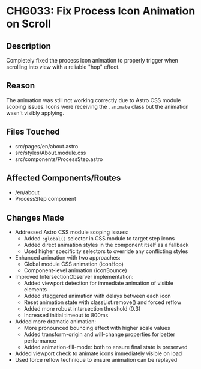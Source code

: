 # CHG033: Fix Process Icon Animation on Scroll

## Description
Completely fixed the process icon animation to properly trigger when scrolling into view with a reliable "hop" effect.

## Reason
The animation was still not working correctly due to Astro CSS module scoping issues. Icons were receiving the `.animate` class but the animation wasn't visibly applying.

## Files Touched
- src/pages/en/about.astro
- src/styles/About.module.css
- src/components/ProcessStep.astro

## Affected Components/Routes
- /en/about
- ProcessStep component

## Changes Made
- Addressed Astro CSS module scoping issues:
  - Added `:global()` selector in CSS module to target step icons
  - Added direct animation styles in the component itself as a fallback
  - Used higher specificity selectors to override any conflicting styles
- Enhanced animation with two approaches:
  - Global module CSS animation (iconHop)
  - Component-level animation (iconBounce)
- Improved IntersectionObserver implementation:
  - Added viewport detection for immediate animation of visible elements
  - Added staggered animation with delays between each icon
  - Reset animation state with classList.remove() and forced reflow
  - Added more robust intersection threshold (0.3)
  - Increased initial timeout to 800ms
- Added more dramatic animation:
  - More pronounced bouncing effect with higher scale values
  - Added transform-origin and will-change properties for better performance
  - Added animation-fill-mode: both to ensure final state is preserved
- Added viewport check to animate icons immediately visible on load
- Used force reflow technique to ensure animation can be replayed 